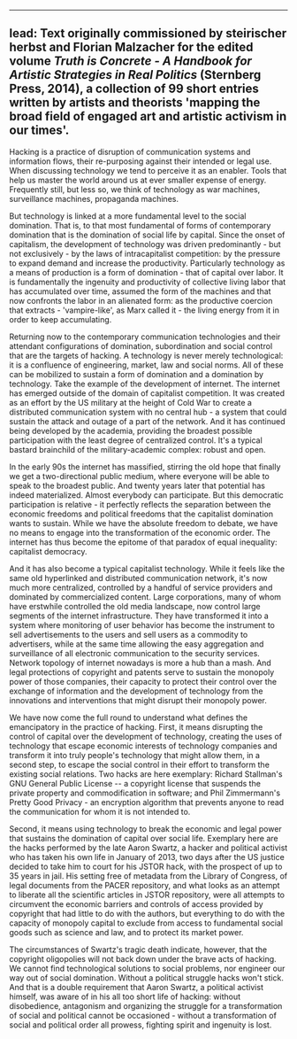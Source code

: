 <!--
.. title: Hacking
.. slug: hacking
-->

---
lead: Text originally commissioned by steirischer herbst and Florian Malzacher for the edited volume *Truth is Concrete - A Handbook for Artistic Strategies in Real Politics* (Sternberg Press, 2014), a collection of 99 short entries written by artists and theorists 'mapping the broad field of engaged art and artistic activism in our times'.
---

<script type="application/json" class="js-hypothesis-config">

{"showHighlights": false}

</script>

<script src="https://hypothes.is/embed.js" async></script>


Hacking is a practice of disruption of communication systems and
information flows, their re-purposing against their intended or legal
use. When discussing technology we tend to perceive it as an enabler.
Tools that help us master the world around us at ever smaller expense of energy. Frequently still, but less so, we think of technology as war
machines, surveillance machines, propaganda machines.

But technology is linked at a more fundamental level to the social
domination. That is, to that most fundamental of forms of contemporary
domination that is the domination of social life by capital. Since the
onset of capitalism, the development of technology was driven
predominantly - but not exclusively - by the laws of intracapitalist
competition: by the pressure to expand demand and increase the
productivity. Particularly technology as a means of production is a form
of domination - that of capital over labor. It is fundamentally the
ingenuity and productivity of collective living labor that has
accumulated over time, assumed the form of the machines and that now
confronts the labor in an alienated form: as the productive coercion
that extracts - 'vampire-like', as Marx called it - the living energy
from it in order to keep accumulating.

Returning now to the contemporary communication technologies and their
attendant configurations of domination, subordination and social control
that are the targets of hacking. A technology is never merely
technological: it is a confluence of engineering, market, law and social
norms. All of these can be mobilized to sustain a form of domination and
a domination by technology. Take the example of the development of
internet. The internet has emerged outside of the domain of capitalist
competition. It was created as an effort by the US military at the
height of Cold War to create a distributed communication system with no
central hub - a system that could sustain the attack and outage of a
part of the network. And it has continued being developed by the
academia, providing the broadest possible participation with the least
degree of centralized control. It's a typical bastard brainchild of the
military-academic complex: robust and open.

In the early 90s the internet has massified, stirring the old hope that
finally we get a two-directional public medium, where everyone will be
able to speak to the broadest public. And twenty years later that
potential has indeed materialized. Almost everybody can participate. But
this democratic participation is relative - it perfectly reflects the
separation between the economic freedoms and political freedoms that the
capitalist domination wants to sustain. While we have the absolute
freedom to debate, we have no means to engage into the transformation of
the economic order. The internet has thus become the epitome of that
paradox of equal inequality: capitalist democracy.

And it has also become a typical capitalist technology. While it feels
like the same old hyperlinked and distributed communication network,
it's now much more centralized, controlled by a handful of service
providers and dominated by commercialized content. Large corporations,
many of whom have erstwhile controlled the old media landscape, now
control large segments of the internet infrastructure. They have
transformed it into a system where monitoring of user behavior has
become the instrument to sell advertisements to the users and sell users
as a commodity to advertisers, while at the same time allowing the easy
aggregation and surveillance of all electronic communication to the
security services. Network topology of internet nowadays is more a hub
than a mash. And legal protections of copyright and patents serve to
sustain the monopoly power of those companies, their capacity to protect
their control over the exchange of information and the development of
technology from the innovations and interventions that might disrupt
their monopoly power.

We have now come the full round to understand what defines the
emancipatory in the practice of hacking. First, it means disrupting the
control of capital over the development of technology, creating the uses
of technology that escape economic interests of technology companies and
transform it into truly people's technology that might allow them, in a
second step, to escape the social control in their effort to transform
the existing social relations. Two hacks are here exemplary: Richard
Stallman's GNU General Public License -- a copyright license that
suspends the private property and commodification in software; and Phil
Zimmermann's Pretty Good Privacy - an encryption algorithm that prevents
anyone to read the communication for whom it is not intended to.

Second, it means using technology to break the economic and legal power
that sustains the domination of capital over social life. Exemplary here
are the hacks performed by the late Aaron Swartz, a hacker and political
activist who has taken his own life in January of 2013, two days after
the US justice decided to take him to court for his JSTOR hack, with the
prospect of up to 35 years in jail. His setting free of metadata from
the Library of Congress, of legal documents from the PACER repository,
and what looks as an attempt to liberate all the scientific articles in
JSTOR repository, were all attempts to circumvent the economic barriers
and controls of access provided by copyright that had little to do with
the authors, but everything to do with the capacity of monopoly capital
to exclude from access to fundamental social goods such as science and
law, and to protect its market power.

The circumstances of Swartz's tragic death indicate, however, that the
copyright oligopolies will not back down under the brave acts of
hacking. We cannot find technological solutions to social problems, nor
engineer our way out of social domination. Without a political struggle
hacks won't stick. And that is a double requirement that Aaron Swartz, a
political activist himself, was aware of in his all too short life of
hacking: without disobedience, antagonism and organizing the struggle
for a transformation of social and political cannot be occasioned -
without a transformation of social and political order all prowess,
fighting spirit and ingenuity is lost.
